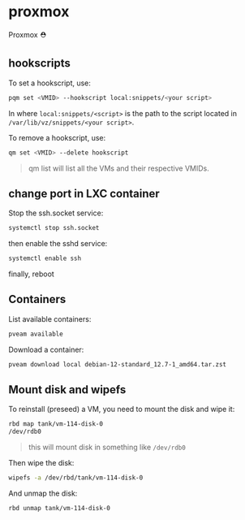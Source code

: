# proxmox
Proxmox ⛑️

## hookscripts

To set a hookscript, use:

```bash
pqm set <VMID> --hookscript local:snippets/<your script>
```

In where `local:snippets/<script>` is the path to the script located in `/var/lib/vz/snippets/<your script>`.

To remove a hookscript, use:

```bash
qm set <VMID> --delete hookscript
```

> qm list will list all the VMs and their respective VMIDs.


## change port in LXC container

Stop the ssh.socket service:

```bash
systemctl stop ssh.socket
```

then enable the sshd service:

```bash
systemctl enable ssh
```

finally, reboot

## Containers

List available containers:

```bash
pveam available
```

Download a container:

```bash
pveam download local debian-12-standard_12.7-1_amd64.tar.zst
```

## Mount disk and wipefs

To reinstall (preseed) a VM, you need to mount the disk and wipe it:

```bash
rbd map tank/vm-114-disk-0
/dev/rdb0
```

> this will mount disk in something like `/dev/rdb0`

Then wipe the disk:

```bash
wipefs -a /dev/rbd/tank/vm-114-disk-0
```

And unmap the disk:

```bash
rbd unmap tank/vm-114-disk-0
```
